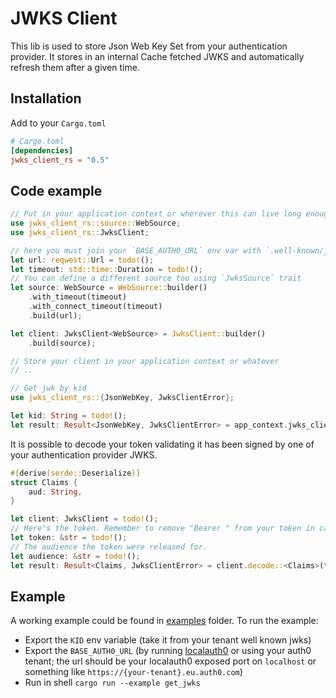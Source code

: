 # JWKS Client

This lib is used to store Json Web Key Set from your authentication provider. It stores in an internal Cache fetched JWKS
and automatically refresh them after a given time.

## Installation

Add to your `Cargo.toml`

```toml
# Cargo.toml
[dependencies]
jwks_client_rs = "0.5"
```

## Code example

```rust
// Put in your application context or wherever this can live long enough
use jwks_client_rs::source::WebSource;
use jwks_client_rs::JwksClient;

// here you must join your `BASE_AUTH0_URL` env var with `.well-known/jwks.json` or whatever is the jwks url
let url: reqwest::Url = todo!();
let timeout: std::time::Duration = todo!();
// You can define a different source too using `JwksSource` trait
let source: WebSource = WebSource::builder()
    .with_timeout(timeout)
    .with_connect_timeout(timeout)
    .build(url);

let client: JwksClient<WebSource> = JwksClient::builder()
    .build(source);

// Store your client in your application context or whatever
// ..

// Get jwk by kid
use jwks_client_rs::{JsonWebKey, JwksClientError};

let kid: String = todo!();
let result: Result<JsonWebKey, JwksClientError> = app_context.jwks_client.get(kid).await;
```

It is possible to decode your token validating it has been signed by one of your authentication provider JWKS.

```rust
#[derive(serde::Deserialize)]
struct Claims {
    aud: String,
}

let client: JwksClient = todo!();
// Here's the token. Remember to remove "Bearer " from your token in case it is present
let token: &str = todo!();
// The audience the token were released for.
let audience: &str = todo!();
let result: Result<Claims, JwksClientError> = client.decode::<Claims>(token, audience).await;
```

## Example

A working example could be found in [examples](./examples) folder. To run the example:
- Export the `KID` env variable (take it from your tenant well known jwks)
- Export the `BASE_AUTH0_URL` (by running [localauth0](https://github.com/primait/localauth0) or using your 
  auth0 tenant; the url should be your localauth0 exposed port on `localhost` or something like 
  `https://{your-tenant}.eu.auth0.com`)
- Run in shell `cargo run --example get_jwks`
